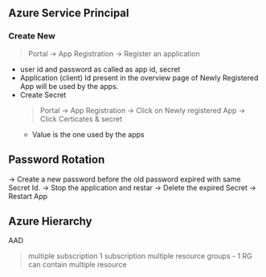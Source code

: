 ## Azure Service Principal

### Create New 
> Portal -> App Registration -> Register an application
- user id and password as called as app id, secret
- Application (client) Id present in the overview page of Newly Registered App will be used by the apps.
- Create Secret
  > Portal -> App Registration  -> Click on Newly registered App -> Click Certicates & secret
  - Value is the one used by the apps
## Password Rotation
-> Create a new password before the old password expired with same Secret Id.
-> Stop the application and restar
-> Delete the expired Secret
-> Restart App

## Azure Hierarchy 
AAD 
 > multiple subscription
   > 1 subscription multiple resource groups
     - 1 RG can contain multiple resource
 > 
